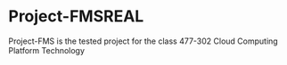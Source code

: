 # Project-FMSREAL
Project-FMS is the tested project for the class 477-302 Cloud Computing Platform Technology

